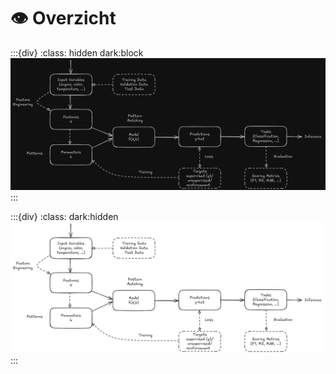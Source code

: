 # 👁️ Overzicht

:::{div}
:class: hidden dark:block
![](../../../img/ml-principles-overview-dark.png)
:::

:::{div}
:class: dark:hidden
![](../../../img/ml-principles-overview.png)
:::